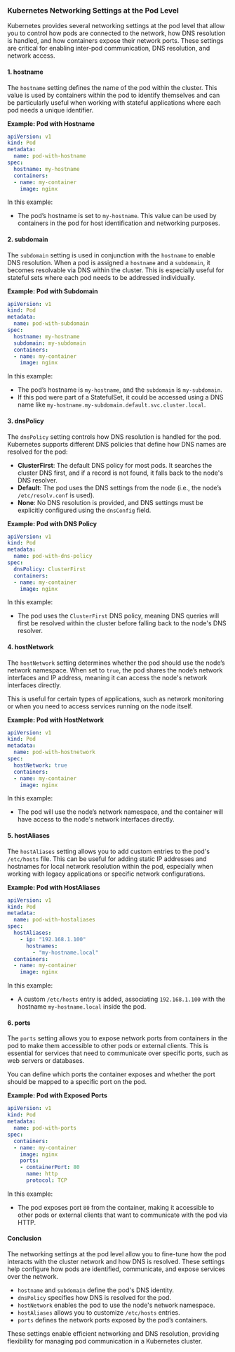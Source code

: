 ### Kubernetes Networking Settings at the Pod Level

Kubernetes provides several networking settings at the pod level that allow you to control how pods are connected to the network, how DNS resolution is handled, and how containers expose their network ports. These settings are critical for enabling inter-pod communication, DNS resolution, and network access.

#### 1. **hostname**
The `hostname` setting defines the name of the pod within the cluster. This value is used by containers within the pod to identify themselves and can be particularly useful when working with stateful applications where each pod needs a unique identifier.

**Example: Pod with Hostname**
```yaml
apiVersion: v1
kind: Pod
metadata:
  name: pod-with-hostname
spec:
  hostname: my-hostname
  containers:
  - name: my-container
    image: nginx
```

In this example:
- The pod’s hostname is set to `my-hostname`. This value can be used by containers in the pod for host identification and networking purposes.

#### 2. **subdomain**
The `subdomain` setting is used in conjunction with the `hostname` to enable DNS resolution. When a pod is assigned a `hostname` and a `subdomain`, it becomes resolvable via DNS within the cluster. This is especially useful for stateful sets where each pod needs to be addressed individually.

**Example: Pod with Subdomain**
```yaml
apiVersion: v1
kind: Pod
metadata:
  name: pod-with-subdomain
spec:
  hostname: my-hostname
  subdomain: my-subdomain
  containers:
  - name: my-container
    image: nginx
```

In this example:
- The pod’s hostname is `my-hostname`, and the `subdomain` is `my-subdomain`.
- If this pod were part of a StatefulSet, it could be accessed using a DNS name like `my-hostname.my-subdomain.default.svc.cluster.local`.

#### 3. **dnsPolicy**
The `dnsPolicy` setting controls how DNS resolution is handled for the pod. Kubernetes supports different DNS policies that define how DNS names are resolved for the pod:

- **ClusterFirst**: The default DNS policy for most pods. It searches the cluster DNS first, and if a record is not found, it falls back to the node's DNS resolver.
- **Default**: The pod uses the DNS settings from the node (i.e., the node’s `/etc/resolv.conf` is used).
- **None**: No DNS resolution is provided, and DNS settings must be explicitly configured using the `dnsConfig` field.

**Example: Pod with DNS Policy**
```yaml
apiVersion: v1
kind: Pod
metadata:
  name: pod-with-dns-policy
spec:
  dnsPolicy: ClusterFirst
  containers:
  - name: my-container
    image: nginx
```

In this example:
- The pod uses the `ClusterFirst` DNS policy, meaning DNS queries will first be resolved within the cluster before falling back to the node's DNS resolver.

#### 4. **hostNetwork**
The `hostNetwork` setting determines whether the pod should use the node’s network namespace. When set to `true`, the pod shares the node’s network interfaces and IP address, meaning it can access the node's network interfaces directly.

This is useful for certain types of applications, such as network monitoring or when you need to access services running on the node itself.

**Example: Pod with HostNetwork**
```yaml
apiVersion: v1
kind: Pod
metadata:
  name: pod-with-hostnetwork
spec:
  hostNetwork: true
  containers:
  - name: my-container
    image: nginx
```

In this example:
- The pod will use the node’s network namespace, and the container will have access to the node's network interfaces directly.

#### 5. **hostAliases**
The `hostAliases` setting allows you to add custom entries to the pod's `/etc/hosts` file. This can be useful for adding static IP addresses and hostnames for local network resolution within the pod, especially when working with legacy applications or specific network configurations.

**Example: Pod with HostAliases**
```yaml
apiVersion: v1
kind: Pod
metadata:
  name: pod-with-hostaliases
spec:
  hostAliases:
    - ip: "192.168.1.100"
      hostnames:
        - "my-hostname.local"
  containers:
  - name: my-container
    image: nginx
```

In this example:
- A custom `/etc/hosts` entry is added, associating `192.168.1.100` with the hostname `my-hostname.local` inside the pod.

#### 6. **ports**
The `ports` setting allows you to expose network ports from containers in the pod to make them accessible to other pods or external clients. This is essential for services that need to communicate over specific ports, such as web servers or databases.

You can define which ports the container exposes and whether the port should be mapped to a specific port on the pod.

**Example: Pod with Exposed Ports**
```yaml
apiVersion: v1
kind: Pod
metadata:
  name: pod-with-ports
spec:
  containers:
  - name: my-container
    image: nginx
    ports:
    - containerPort: 80
      name: http
      protocol: TCP
```

In this example:
- The pod exposes port `80` from the container, making it accessible to other pods or external clients that want to communicate with the pod via HTTP.

#### Conclusion

The networking settings at the pod level allow you to fine-tune how the pod interacts with the cluster network and how DNS is resolved. These settings help configure how pods are identified, communicate, and expose services over the network.

- `hostname` and `subdomain` define the pod's DNS identity.
- `dnsPolicy` specifies how DNS is resolved for the pod.
- `hostNetwork` enables the pod to use the node's network namespace.
- `hostAliases` allows you to customize `/etc/hosts` entries.
- `ports` defines the network ports exposed by the pod’s containers.

These settings enable efficient networking and DNS resolution, providing flexibility for managing pod communication in a Kubernetes cluster.
